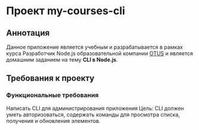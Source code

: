 # Проект my-courses-cli
## Аннотация
Данное приложение является учебным и разрабатывается в рамках курса Разработчик Node.js образовательной компании [OTUS](https://otus.ru/)
и является домашним заданием на тему **CLI в Node.js**.

## Требования к проекту
### Функциональные требования
Написать CLI для администрирования приложения
Цель: CLI должен уметь авторизоваться, содержать команды для просмотра списка, получения и обновления элементов.
